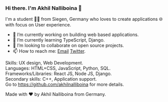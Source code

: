 ### Hi there. I'm Akhil Nalliboina 👋

I'm a student 👨‍💻 from Siegen, Germany who loves to create applications 🌐 with focus on User experience.

- 🔭 I’m currently working on building web based applications.
- 🌱 I’m currently learning TypeScript, Django.
- 👯 I’m looking to collaborate on open source projects.
- 📫 How to reach me: [Email](akhilnalliboina@gmail.com) [Twitter](https://twitter.com/akhilnlb).


Skills: UX design, Web Development.  
Languages: HTML+CSS, JavaScript, Python, SQL.  
Frameworks/Libraries: React JS, Node JS, Django.  
Secondary skills: C++, Application support.  
Go to https://github.com/akhilnalliboina for more details.


Made with :heart: by Akhil Nalliboina from Germany.
